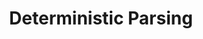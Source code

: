 ---
word: "true"

title: "Deterministic Parsing"

categories: ['']

tags: ['Deterministic', 'Parsing']

arwords: 'تحليل محدد'

arexps: []

enwords: ['Deterministic Parsing']

enexps: []

arlexicons: 'ح'

enlexicons: 'D'

authors: ['Ruqayya Roshdy']

translators: ['']

citations: 'مقدمة في حوسبة اللغة العربية'

sources: 'مركز الملك عبدالله بن عبدالعزيز الدولي لخدمة اللغة العربية'

slug: ""
---
